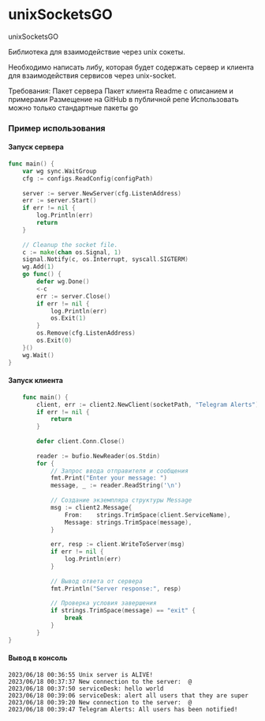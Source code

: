 # unixSocketsGO
unixSocketsGO

Библиотека для взаимодействие через unix сокеты.

Необходимо написать либу, которая будет содержать сервер и клиента для взаимодействия сервисов через unix-socket. 

Требования:
Пакет сервера
Пакет клиента
Readme с описанием и примерами
Размещение на GitHub в публичной репе
Использовать можно только стандартные пакеты go

### Пример использования

#### Запуск сервера
```go
func main() {
    var wg sync.WaitGroup
    cfg := configs.ReadConfig(configPath)
    
    server := server.NewServer(cfg.ListenAddress)
    err := server.Start()
    if err != nil {
        log.Println(err)
        return
    }
    
    // Cleanup the socket file.
    c := make(chan os.Signal, 1)
    signal.Notify(c, os.Interrupt, syscall.SIGTERM)
    wg.Add(1)
    go func() {
        defer wg.Done()
        <-c
        err := server.Close()
        if err != nil {
            log.Println(err)
            os.Exit(1)
        }
        os.Remove(cfg.ListenAddress)
        os.Exit(0)
    }()
    wg.Wait()
}
```

#### Запуск клиента
```go
    func main() {
        client, err := client2.NewClient(socketPath, "Telegram Alerts")
        if err != nil {
            return
        }
        
        defer client.Conn.Close()
        
        reader := bufio.NewReader(os.Stdin)
        for {
            // Запрос ввода отправителя и сообщения
            fmt.Print("Enter your message: ")
            message, _ := reader.ReadString('\n')
            
            // Создание экземпляра структуры Message
            msg := client2.Message{
                From:    strings.TrimSpace(client.ServiceName),
                Message: strings.TrimSpace(message),
            }
            
            err, resp := client.WriteToServer(msg)
            if err != nil {
                log.Println(err)
            }
            
            // Вывод ответа от сервера
            fmt.Println("Server response:", resp)
            
            // Проверка условия завершения
            if strings.TrimSpace(message) == "exit" {
                break
            }
        }
}
```


#### Вывод в консоль
```
2023/06/18 00:36:55 Unix server is ALIVE!
2023/06/18 00:37:37 New connection to the server:  @
2023/06/18 00:37:50 serviceDesk: hello world
2023/06/18 00:39:06 serviceDesk: alert all users that they are super
2023/06/18 00:39:20 New connection to the server:  @
2023/06/18 00:39:47 Telegram Alerts: All users has been notified!
```


